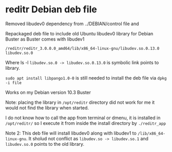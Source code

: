 # reditr Debian deb file

Removed libudev0 dependency from ../DEBIAN/control file and

Repackaged deb file to include old Ubuntu libudev0 library for Debian Buster as Buster comes with libudev1

`/reditr/reditr_3.0.0.0_amd64/lib/x86_64-linux-gnu/libudev.so.0.13.0 libudev.so.0`

Where ls -l `libudev.so.0 -> libudev.so.0.13.0` is symbolic link points to library.

`sudo apt install libpango1.0-0` is still needed to install the deb file via `dpkg -i file`

Works on my Debian version 10.3 Buster

Note: placing the library in `/opt/reditr` directory did not work for me it would not find the library when started.

I do not know how to call the app from terminal or dmenu, it is installed in `/opt/reditr/` so I execute it from inside the install directory by `./reditr_app`

Note 2: This deb file will install libudev0 along with libudev1 to `/lib/x86_64-linux-gnu`.  It sholud not conflict as `libudev.so -> libudev.so.1` and `libudev.so.0` points to the old library.
